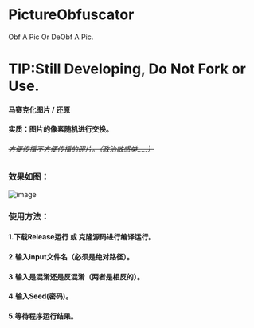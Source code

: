 # PictureObfuscator
Obf A Pic Or DeObf A Pic.


# TIP:Still Developing, Do Not Fork or Use.

#### 马赛克化图片 / 还原

#### 实质：图片的像素随机进行交换。

###### ~~方便传播不方便传播的照片。（政治敏感类.....）~~

### 效果如图：
![image](https://github.com/Steeliest/PictureObfuscator/blob/master/example.png)


### 使用方法：
#### 1.下载Release运行 或 克隆源码进行编译运行。
#### 2.输入input文件名（必须是绝对路径）。
#### 3.输入是混淆还是反混淆（两者是相反的）。
#### 4.输入Seed(密码)。
#### 5.等待程序运行结果。
